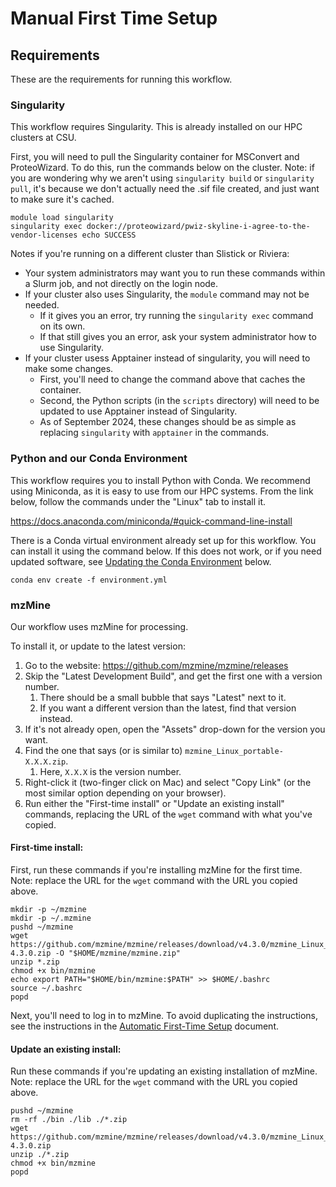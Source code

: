 # Manual First Time Setup

## Requirements
These are the requirements for running this workflow.

### Singularity
This workflow requires Singularity.
This is already installed on our HPC clusters at CSU.

First, you will need to pull the Singularity container for MSConvert and ProteoWizard.
To do this, run the commands below on the cluster.
Note: if you are wondering why we aren't using `singularity build` or `singularity pull`,
it's because we don't actually need the .sif file created, and just want to make sure it's cached.

```shell
module load singularity
singularity exec docker://proteowizard/pwiz-skyline-i-agree-to-the-vendor-licenses echo SUCCESS
```

Notes if you're running on a different cluster than Slistick or Riviera:
* Your system administrators may want you to run these commands within a Slurm job, and not directly on the login node.
* If your cluster also uses Singularity, the `module` command may not be needed.
  * If it gives you an error, try running the `singularity exec` command on its own.
  * If that still gives you an error, ask your system administrator how to use Singularity.
* If your cluster usess Apptainer instead of singularity, you will need to make some changes.
  * First, you'll need to change the command above that caches the container.
  * Second, the Python scripts (in the `scripts` directory) will need to be updated to use Apptainer instead of Singularity.
  * As of September 2024, these changes should be as simple as replacing `singularity` with `apptainer` in the commands.

### Python and our Conda Environment
This workflow requires you to install Python with Conda.
We recommend using Miniconda, as it is easy to use from our HPC systems.
From the link below, follow the commands under the "Linux" tab to install it.

https://docs.anaconda.com/miniconda/#quick-command-line-install

There is a Conda virtual environment already set up for this workflow.
You can install it using the command below.
If this does not work, or if you need updated software,
see [Updating the Conda Environment](#updating-the-conda-environment) below.

```shell
conda env create -f environment.yml
```

### mzMine
Our workflow uses mzMine for processing.

To install it, or update to the latest version:
1. Go to the website: https://github.com/mzmine/mzmine/releases
2. Skip the "Latest Development Build", and get the first one with a version number.
   1. There should be a small bubble that says "Latest" next to it.
   2. If you want a different version than the latest, find that version instead.
3. If it's not already open, open the "Assets" drop-down for the version you want.
4. Find the one that says (or is similar to) `mzmine_Linux_portable-X.X.X.zip`.
   1. Here, `X.X.X` is the version number.
5. Right-click it (two-finger click on Mac) and select "Copy Link" (or the most similar option depending on your browser).
6. Run either the "First-time install" or "Update an existing install" commands, replacing the URL of the `wget` command with what you've copied.

#### First-time install:
First, run these commands if you're installing mzMine for the first time.
Note: replace the URL for the `wget` command with the URL you copied above.

```shell
mkdir -p ~/mzmine
mkdir -p ~/.mzmine
pushd ~/mzmine
wget https://github.com/mzmine/mzmine/releases/download/v4.3.0/mzmine_Linux_portable-4.3.0.zip -O "$HOME/mzmine/mzmine.zip"
unzip *.zip
chmod +x bin/mzmine
echo export PATH="$HOME/bin/mzmine:$PATH" >> $HOME/.bashrc
source ~/.bashrc
popd
```

Next, you'll need to log in to mzMine.
To avoid duplicating the instructions, see the instructions in the [Automatic First-Time Setup](./AutomaticFirstTimeSetup.md#log-in-to-mzmine) document.


#### Update an existing install:
Run these commands if you're updating an existing installation of mzMine.
Note: replace the URL for the `wget` command with the URL you copied above.

```shell
pushd ~/mzmine
rm -rf ./bin ./lib ./*.zip
wget https://github.com/mzmine/mzmine/releases/download/v4.3.0/mzmine_Linux_portable-4.3.0.zip
unzip ./*.zip
chmod +x bin/mzmine
popd
```
